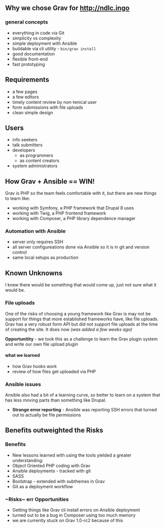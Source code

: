 ## Why we chose Grav for http://ndlc.ingo
### general concepts
* everything in code via Git
* simplicity vs complexity
* simple deployment with Ansible
* buildable via cli utility - `bin/grav install`
* good documentation
* flexible front-end
* fast prototyping

## Requirements
* a few pages
* a few editors
* timely content review by non-tenical user
* form submissions with file uploads
* clean simple design

## Users
* info seekers
* talk submitters
* developers
  * as programmers
  * as content creators
* system administrators

## How Grav + Ansible == WIN!
Grav is PHP so the team feels comfortable with it, but there are new things to learn like:
* working with Symfony, a PHP framework that Drupal 8 uses
* working with Twig, a PHP frontend framework
* working with Composer, a PHP library dependence manager

### Automation with Ansible
* server only requires SSH
* all server configureations done via Ansible so it is in git and version control
* same local setups as production

## Known Unknowns
I knew there would be something that would come up, just not sure what it would be.

### File uploads
One of the risks of choosing a young framework like Grav is may not be support for things that more established frameworks have, like file uploads. Grav has a very robust form API but did not support file uploads at the time of creating the site. It does now _(was added a few weeks ago)_

**Opportunitity** - we took this as a challenge to learn the Grav plugin system and write our own file upload plugin

#### what we learned
* how Grav hooks work
* review of how files get uploaded via PHP

### Ansible issues
Ansible also had a bit of a learning curve, so better to learn on a system that has less moving parts than something like Drupal.
* **Strange error reporting** - Ansible was reporting SSH errors that turned out to actually be file permissions

## Benefits outweighted the Risks
### Benefits
* New lessons learned with using the tools yielded a greater understanding:
* Object Oriented PHP coding with Grav
* Ansible deployments - tracked with git
* SASS
* Bootstrap - extended with subthemes in Grav
* Git as a deployment workflow

### ~Risks~ err Opportunities
* Getting things like Grav cli install errors on Ansible deployment
* turned out to be a bug in Composer using too much memory
* we are currently stuck on Grav 1.0-rc2 because of this
